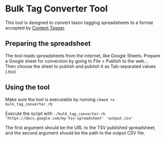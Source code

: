 # Bulk Tag Converter Tool

This tool is designed to convert taxon tagging spreadsheets to a format
accepted by [Content Tagger](https://github.com/alphagov/content-tagger).

## Preparing the spreadsheet

The tool reads spreadsheets from the internet, like Google Sheets. Prepare
a Google sheet for conversion by going to File > Publish to the web...  
Then choose the sheet to publish and publish it as Tab-separated values (.tsv)

## Using the tool

Make sure the tool is executable by running `chmod +x bulk_tag_converter.rb`

Execute the script with
`./bulk_tag_converter.rb 'https://docs.google.com/my-tsv-spreadsheet'
'output.csv'`

The first argument should be the URL to the TSV published spreadsheet, and
the second argument should be the path to the output CSV file.
